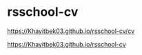 # rsschool-cv

https://Khayitbek03.github.io/rsschool-cv/cv

https://Khayitbek03.github.io/rsschool-cv
